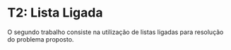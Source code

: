 # T2: Lista Ligada

O segundo trabalho consiste na utilização de listas ligadas para resolução do problema proposto.
